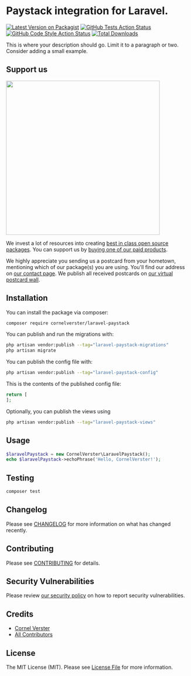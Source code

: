 # Paystack integration for Laravel.

[![Latest Version on Packagist](https://img.shields.io/packagist/v/cornelverster/laravel-paystack.svg?style=flat-square)](https://packagist.org/packages/cornelverster/laravel-paystack)
[![GitHub Tests Action Status](https://img.shields.io/github/actions/workflow/status/cornelverster/laravel-paystack/run-tests.yml?branch=main&label=tests&style=flat-square)](https://github.com/cornelverster/laravel-paystack/actions?query=workflow%3Arun-tests+branch%3Amain)
[![GitHub Code Style Action Status](https://img.shields.io/github/actions/workflow/status/cornelverster/laravel-paystack/fix-php-code-style-issues.yml?branch=main&label=code%20style&style=flat-square)](https://github.com/cornelverster/laravel-paystack/actions?query=workflow%3A"Fix+PHP+code+style+issues"+branch%3Amain)
[![Total Downloads](https://img.shields.io/packagist/dt/cornelverster/laravel-paystack.svg?style=flat-square)](https://packagist.org/packages/cornelverster/laravel-paystack)

This is where your description should go. Limit it to a paragraph or two. Consider adding a small example.

## Support us

[<img src="https://github-ads.s3.eu-central-1.amazonaws.com/laravel-paystack.jpg?t=1" width="419px" />](https://spatie.be/github-ad-click/laravel-paystack)

We invest a lot of resources into creating [best in class open source packages](https://spatie.be/open-source). You can support us by [buying one of our paid products](https://spatie.be/open-source/support-us).

We highly appreciate you sending us a postcard from your hometown, mentioning which of our package(s) you are using. You'll find our address on [our contact page](https://spatie.be/about-us). We publish all received postcards on [our virtual postcard wall](https://spatie.be/open-source/postcards).

## Installation

You can install the package via composer:

```bash
composer require cornelverster/laravel-paystack
```

You can publish and run the migrations with:

```bash
php artisan vendor:publish --tag="laravel-paystack-migrations"
php artisan migrate
```

You can publish the config file with:

```bash
php artisan vendor:publish --tag="laravel-paystack-config"
```

This is the contents of the published config file:

```php
return [
];
```

Optionally, you can publish the views using

```bash
php artisan vendor:publish --tag="laravel-paystack-views"
```

## Usage

```php
$laravelPaystack = new CornelVerster\LaravelPaystack();
echo $laravelPaystack->echoPhrase('Hello, CornelVerster!');
```

## Testing

```bash
composer test
```

## Changelog

Please see [CHANGELOG](CHANGELOG.md) for more information on what has changed recently.

## Contributing

Please see [CONTRIBUTING](CONTRIBUTING.md) for details.

## Security Vulnerabilities

Please review [our security policy](../../security/policy) on how to report security vulnerabilities.

## Credits

- [Cornel Verster](https://github.com/cornelverster)
- [All Contributors](../../contributors)

## License

The MIT License (MIT). Please see [License File](LICENSE.md) for more information.
